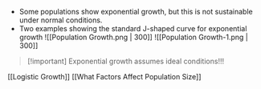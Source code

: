 - Some populations show exponential growth, but this is not sustainable under normal conditions.
- Two examples showing the standard J-shaped curve for exponential growth
![[Population Growth.png | 300]]
![[Population Growth-1.png | 300]]

> [!important] Exponential growth assumes ideal conditions!!!

[[Logistic Growth]]
[[What Factors Affect Population Size]]
